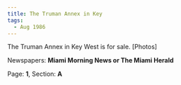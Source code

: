 ```yaml
---  
title: The Truman Annex in Key  
tags:  
  - Aug 1986  
---  
```

  
The Truman Annex in Key West is for sale. [Photos]  
  
Newspapers: **Miami Morning News or The Miami Herald**  
  
Page: **1**, Section: **A** 
